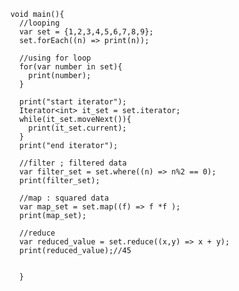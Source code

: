 


        void main(){
          //looping
          var set = {1,2,3,4,5,6,7,8,9};
          set.forEach((n) => print(n));

          //using for loop
          for(var number in set){
            print(number);
          }

          print("start iterator");
          Iterator<int> it_set = set.iterator;
          while(it_set.moveNext()){
            print(it_set.current);
          }
          print("end iterator");

          //filter ; filtered data
          var filter_set = set.where((n) => n%2 == 0);
          print(filter_set);

          //map : squared data
          var map_set = set.map((f) => f *f );
          print(map_set);

          //reduce
          var reduced_value = set.reduce((x,y) => x + y);
          print(reduced_value);//45


          }
